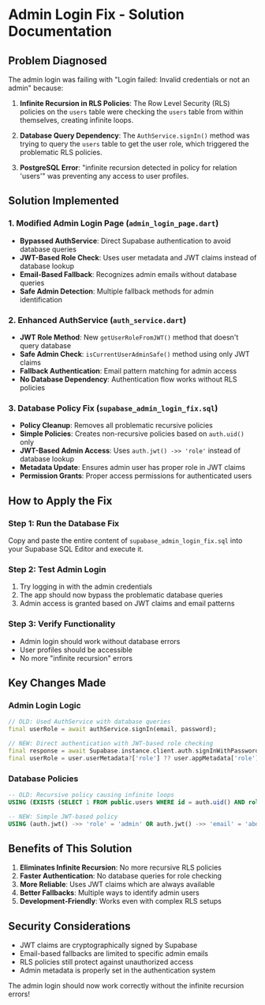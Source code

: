 # Admin Login Fix - Solution Documentation

## Problem Diagnosed
The admin login was failing with "Login failed: Invalid credentials or not an admin" because:

1. **Infinite Recursion in RLS Policies**: The Row Level Security (RLS) policies on the `users` table were checking the `users` table from within themselves, creating infinite loops.

2. **Database Query Dependency**: The `AuthService.signIn()` method was trying to query the `users` table to get the user role, which triggered the problematic RLS policies.

3. **PostgreSQL Error**: "infinite recursion detected in policy for relation 'users'" was preventing any access to user profiles.

## Solution Implemented

### 1. Modified Admin Login Page (`admin_login_page.dart`)
- **Bypassed AuthService**: Direct Supabase authentication to avoid database queries
- **JWT-Based Role Check**: Uses user metadata and JWT claims instead of database lookup
- **Email-Based Fallback**: Recognizes admin emails without database queries
- **Safe Admin Detection**: Multiple fallback methods for admin identification

### 2. Enhanced AuthService (`auth_service.dart`)
- **JWT Role Method**: New `getUserRoleFromJWT()` method that doesn't query database
- **Safe Admin Check**: `isCurrentUserAdminSafe()` method using only JWT claims
- **Fallback Authentication**: Email pattern matching for admin access
- **No Database Dependency**: Authentication flow works without RLS policies

### 3. Database Policy Fix (`supabase_admin_login_fix.sql`)
- **Policy Cleanup**: Removes all problematic recursive policies
- **Simple Policies**: Creates non-recursive policies based on `auth.uid()` only
- **JWT-Based Admin Access**: Uses `auth.jwt() ->> 'role'` instead of database lookup
- **Metadata Update**: Ensures admin user has proper role in JWT claims
- **Permission Grants**: Proper access permissions for authenticated users

## How to Apply the Fix

### Step 1: Run the Database Fix
Copy and paste the entire content of `supabase_admin_login_fix.sql` into your Supabase SQL Editor and execute it.

### Step 2: Test Admin Login
1. Try logging in with the admin credentials
2. The app should now bypass the problematic database queries
3. Admin access is granted based on JWT claims and email patterns

### Step 3: Verify Functionality
- Admin login should work without database errors
- User profiles should be accessible
- No more "infinite recursion" errors

## Key Changes Made

### Admin Login Logic
```dart
// OLD: Used AuthService with database queries
final userRole = await authService.signIn(email, password);

// NEW: Direct authentication with JWT-based role checking
final response = await Supabase.instance.client.auth.signInWithPassword(/*...*/);
final userRole = user.userMetadata?['role'] ?? user.appMetadata['role'] ?? 'user';
```

### Database Policies
```sql
-- OLD: Recursive policy causing infinite loops
USING (EXISTS (SELECT 1 FROM public.users WHERE id = auth.uid() AND role = 'admin'))

-- NEW: Simple JWT-based policy
USING (auth.jwt() ->> 'role' = 'admin' OR auth.jwt() ->> 'email' = 'abdulssekyanzi@gmail.com')
```

## Benefits of This Solution

1. **Eliminates Infinite Recursion**: No more recursive RLS policies
2. **Faster Authentication**: No database queries for role checking
3. **More Reliable**: Uses JWT claims which are always available
4. **Better Fallbacks**: Multiple ways to identify admin users
5. **Development-Friendly**: Works even with complex RLS setups

## Security Considerations

- JWT claims are cryptographically signed by Supabase
- Email-based fallbacks are limited to specific admin emails
- RLS policies still protect against unauthorized access
- Admin metadata is properly set in the authentication system

The admin login should now work correctly without the infinite recursion errors!
